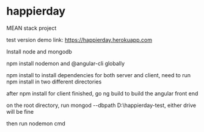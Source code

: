 # happierday

MEAN stack project

test version demo link: https://happierday.herokuapp.com

Install node and mongodb

npm install nodemon and @angular-cli globally

npm install to install dependencies for both server and client, need to run npm install in two different directories

after npm install for client finished, go ng build to build the angular front end

on the root directory, run mongod --dbpath D:\happierday-test, either drive will be fine

then run nodemon cmd

